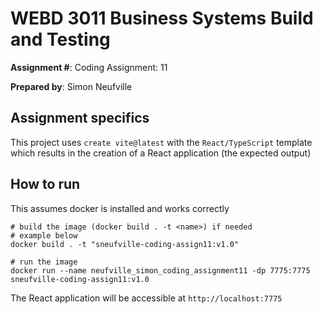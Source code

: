 # WEBD 3011 Business Systems Build and Testing
__Assignment #__: Coding Assignment: 11 

__Prepared by__: Simon Neufville

## Assignment specifics

This project uses `create vite@latest` with the `React/TypeScript` template which results in the creation of a React application (the expected output)

## How to run

This assumes docker is installed and works correctly

```shell
# build the image (docker build . -t <name>) if needed
# example below
docker build . -t "sneufville-coding-assign11:v1.0"
```

```shell
# run the image
docker run --name neufville_simon_coding_assignment11 -dp 7775:7775 sneufville-coding-assign11:v1.0
```

The React application will be accessible at `http://localhost:7775`
